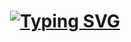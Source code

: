 <a href="https://git.io/typing-svg"><h1 align="center"><img src="https://readme-typing-svg.demolab.com?font=Fira+Code&size=25&pause=1000&color=FF0CF7&width=435&lines=.+.+42-Cursus-MiniTalk+.+." alt="Typing SVG" /></h1></a>
